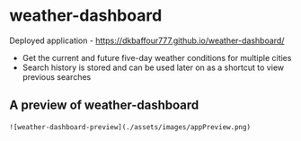 # weather-dashboard
  Deployed application - https://dkbaffour777.github.io/weather-dashboard/
  
  - Get the current and future five-day weather conditions for multiple cities
  - Search history is stored and can be used later on as a shortcut to view previous searches
 
  ## A preview of weather-dashboard
    ![weather-dashboard-preview](./assets/images/appPreview.png)